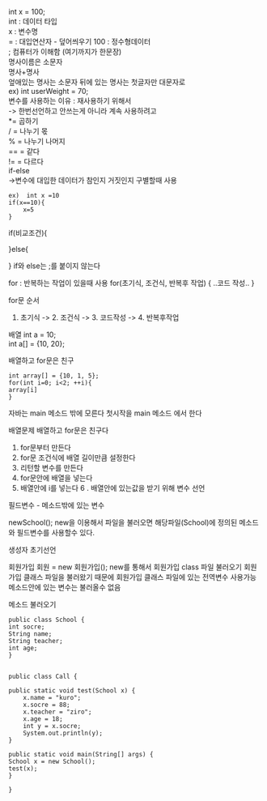 int x = 100;  
int : 데이터 타입  
x : 변수명  
= : 대입연산자 - 덮어씌우기
100 : 정수형데이터  
; 컴퓨터가 이해함 (여기까지가 한문장)  
명사이름은 소문자  
명사+명사  
엎애있는 명사는 소문자 뒤에 있는 명사는 첫글자만 대문자로  
ex) int userWeight = 70;  
변수를 사용하는 이유 : 재사용하기   위해서  
-> 한번선언하고 안쓰는게 아니라 계속 사용하려고  
*= 곱하기  
/ = 나누기 몫  
% = 나누기 나머지  
== = 같다  
!= = 다르다  
if-else  
->변수에 대입한 데이터가 참인지 거짓인지 구별할때 사용

    ex)  int x =10
    if(x==10){
        x=5
    }
if(비교조건){

}else{

}
if와 else는 ;를 붙이지 않는다

for : 반복하는 작업이 있을때 사용
for(초기식, 조건식, 반복후 작업) {
    ..코드 작성.. 
}

for문 순서
1. 초기식 -> 2. 조건식 -> 3. 코드작성 -> 4. 반복후작업

배열 
int a = 10;  
int a[] = {10, 20};

배열하고 for문은 친구

    int array[] = {10, 1, 5};
    for(int i=0; i<2; ++i){
    array[i]
    }

자바는 main 메소드 밖에 모른다
첫시작을 main 메소드 에서 한다

배열문제
배열하고 for문은 친구다
1. for문부터 만든다
2. for문 조건식에 배열 길이만큼 설정한다
3. 리턴할 변수를 만든다
4. for문안에 배열을 넣는다
5. 배열안에 i를 넣는다
6 . 배열안에 있는값을 받기 위해 변수 선언

필드변수 - 메소드밖에 있는 변수

newSchool();
new을 이용해서 파일을 불러오면 해당파일(School)에 정의된 
메소드와 필드변수를 사용할수 있다.

생성자 초기선언

회원가입 회원 = new 회원가입();
new를 통해서 회원가입 class 파일 불러오기
회원가입 클래스 파일을 불러왔기 때문에
회원가입 클래스 파일에 있는 전역변수 사용가능
메소드안에 있는 변수는 불러올수 없음

메소드 불러오기

    public class School {
	int socre;
	String name;
	String teacher;
	int age;
	}


    public class Call {

	public static void test(School x) {
		x.name = "kuro";
		x.socre = 88;
		x.teacher = "ziro";
		x.age = 18;
		int y = x.socre;
		System.out.println(y);
	}
	
	public static void main(String[] args) {
	School x = new School();
	test(x);
	}

    }  